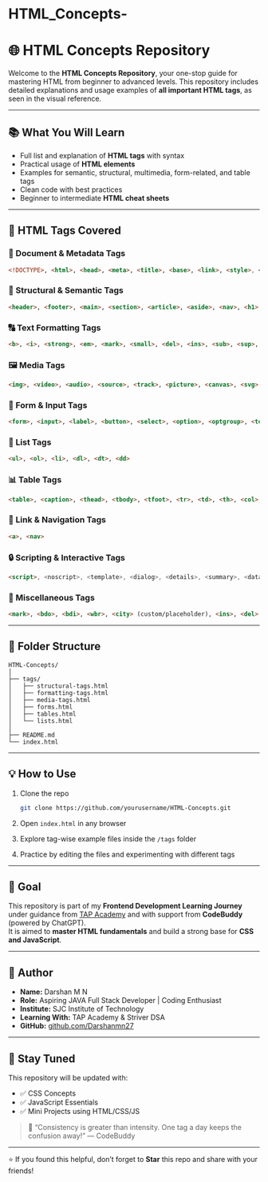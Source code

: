 # HTML_Concepts-


# 🌐 HTML Concepts Repository

Welcome to the **HTML Concepts Repository**, your one-stop guide for mastering HTML from beginner to advanced levels. This repository includes detailed explanations and usage examples of **all important HTML tags**, as seen in the visual reference.

---

## 📚 What You Will Learn

- Full list and explanation of **HTML tags** with syntax
- Practical usage of **HTML elements**
- Examples for semantic, structural, multimedia, form-related, and table tags
- Clean code with best practices
- Beginner to intermediate **HTML cheat sheets**

---

## 🧱 HTML Tags Covered

### 🧾 Document & Metadata Tags
```html
<!DOCTYPE>, <html>, <head>, <meta>, <title>, <base>, <link>, <style>, <script>, <noscript>
```

### 📄 Structural & Semantic Tags
```html
<header>, <footer>, <main>, <section>, <article>, <aside>, <nav>, <h1> to <h6>, <p>, <hr>, <br>, <blockquote>, <pre>, <div>, <span>
```

### 🔠 Text Formatting Tags
```html
<b>, <i>, <strong>, <em>, <mark>, <small>, <del>, <ins>, <sub>, <sup>, <u>, <s>, <abbr>, <cite>, <code>, <kbd>, <var>, <samp>, <q>, <dfn>
```

### 🖼️ Media Tags
```html
<img>, <video>, <audio>, <source>, <track>, <picture>, <canvas>, <svg>, <embed>, <object>, <iframe>
```

### 📝 Form & Input Tags
```html
<form>, <input>, <label>, <button>, <select>, <option>, <optgroup>, <textarea>, <fieldset>, <legend>, <datalist>, <output>, <meter>, <progress>
```

### 📑 List Tags
```html
<ul>, <ol>, <li>, <dl>, <dt>, <dd>
```

### 📊 Table Tags
```html
<table>, <caption>, <thead>, <tbody>, <tfoot>, <tr>, <td>, <th>, <col>, <colgroup>
```

### 🔗 Link & Navigation Tags
```html
<a>, <nav>
```

### 🔒 Scripting & Interactive Tags
```html
<script>, <noscript>, <template>, <dialog>, <details>, <summary>, <data>, <time>
```

### 💬 Miscellaneous Tags
```html
<mark>, <bdo>, <bdi>, <wbr>, <city> (custom/placeholder), <ins>, <del>, <ruby>, <rt>, <rp>
```

---

## 📁 Folder Structure

```
HTML-Concepts/
│
├── tags/
│   ├── structural-tags.html
│   ├── formatting-tags.html
│   ├── media-tags.html
│   ├── forms.html
│   ├── tables.html
│   └── lists.html
│
├── README.md
└── index.html
```

---

## 💡 How to Use

1. Clone the repo  
   ```bash
   git clone https://github.com/yourusername/HTML-Concepts.git
   ```

2. Open `index.html` in any browser  
3. Explore tag-wise example files inside the `/tags` folder  
4. Practice by editing the files and experimenting with different tags

---

## 🎯 Goal

This repository is part of my **Frontend Development Learning Journey** under guidance from [TAP Academy](https://thetapacademy.com) and with support from **CodeBuddy** (powered by ChatGPT).  
It is aimed to **master HTML fundamentals** and build a strong base for **CSS and JavaScript**.

---

## 📌 Author

- **Name:** Darshan M N  
- **Role:** Aspiring JAVA Full Stack Developer | Coding Enthusiast  
- **Institute:** SJC Institute of Technology  
- **Learning With:** TAP Academy & Striver DSA  
- **GitHub:** [github.com/Darshanmn27](https://github.com/Darshanmn27)

---

## 📢 Stay Tuned

This repository will be updated with:

- ✅ CSS Concepts  
- ✅ JavaScript Essentials  
- ✅ Mini Projects using HTML/CSS/JS

> 💬 “Consistency is greater than intensity. One tag a day keeps the confusion away!” — CodeBuddy

---

⭐️ If you found this helpful, don’t forget to **Star** this repo and share with your friends!

